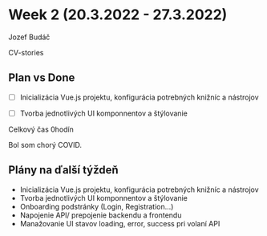# Week 2 (20.3.2022 - 27.3.2022)

Jozef Budáč

CV-stories

## Plan vs Done
- [ ] Inicializácia Vue.js projektu, konfigurácia potrebných knižníc a nástrojov
- [ ] Tvorba jednotlivých UI komponnentov a štýlovanie


Celkový čas 0hodín

Bol som chorý COVID.


## Plány na ďalší týždeň
- Inicializácia Vue.js projektu, konfigurácia potrebných knižníc a nástrojov
- Tvorba jednotlivých UI komponnentov a štýlovanie
- Onboarding podstránky (Login, Registration...)
- Napojenie API/ prepojenie backendu a frontendu
- Manažovanie UI stavov loading, error, success pri volaní API
